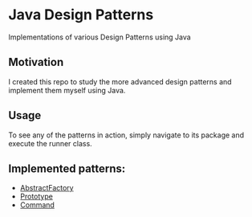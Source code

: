 # Java Design Patterns
Implementations of various Design Patterns using Java  
## Motivation
I created this repo to study the more advanced design patterns and implement them myself using Java.
## Usage
To see any of the patterns in action, simply navigate to its package and execute the runner class.
## Implemented patterns:
- [AbstractFactory](https://github.com/janyousssef/java-design-patterns/tree/main/src/main/java/com/jan/abstractfactory)
- [Prototype](https://github.com/janyousssef/java-design-patterns/tree/main/src/main/java/com/jan/prototype)
- [Command](https://github.com/janyousssef/java-design-patterns/tree/main/src/main/java/com/jan/command)
